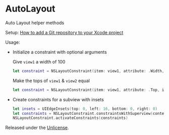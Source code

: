 # AutoLayout

Auto Layout helper methods

Setup: [How to add a Git repository to your Xcode project][1]

Usage:

* Initialize a constraint with optional arguments

    Give `view1` a width of 100

    ```swift
    let constraint = NSLayoutConstraint(item: view1, attribute: .Width, constant: 100)
    ```

    Make the tops of `view1` & `view2` equal

    ```swift
    let constraint = NSLayoutConstraint(item: view1, attribute: .Top, item: view2)
    ```

* Create constraints for a subview with insets

    ```swift
    let insets = UIEdgeInsets(top: 0, left: 16, bottom: 0, right: 0)
    let constraints = NSLayoutConstraint.constraintsWithSuperview(contentView, subview: textField, insets: insets)
    NSLayoutConstraint.activateConstraints(constraints)
    ```

Released under the [Unlicense][2].


  [1]: https://github.com/acani/Libraries
  [2]: http://unlicense.org
